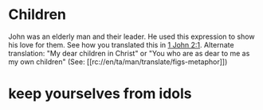 # Children

John was an elderly man and their leader. He used this expression to show his love for them. See how you translated this in [1 John 2:1](../02/01.md). Alternate translation: "My dear children in Christ" or "You who are as dear to me as my own children" (See: [[rc://en/ta/man/translate/figs-metaphor]])

# keep yourselves from idols



